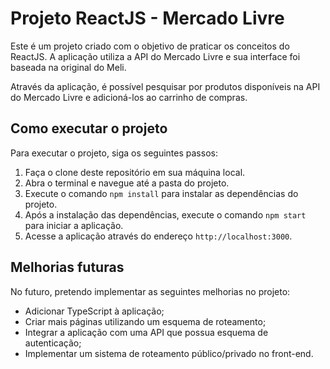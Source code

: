 # Projeto ReactJS - Mercado Livre

Este é um projeto criado com o objetivo de praticar os conceitos do ReactJS. A aplicação utiliza a API do Mercado Livre e sua interface foi baseada na original do Meli. 

Através da aplicação, é possível pesquisar por produtos disponíveis na API do Mercado Livre e adicioná-los ao carrinho de compras.

## Como executar o projeto

Para executar o projeto, siga os seguintes passos:

1. Faça o clone deste repositório em sua máquina local.
2. Abra o terminal e navegue até a pasta do projeto.
3. Execute o comando `npm install` para instalar as dependências do projeto.
4. Após a instalação das dependências, execute o comando `npm start` para iniciar a aplicação.
5. Acesse a aplicação através do endereço `http://localhost:3000`.

## Melhorias futuras

No futuro, pretendo implementar as seguintes melhorias no projeto:

- Adicionar TypeScript à aplicação;
- Criar mais páginas utilizando um esquema de roteamento;
- Integrar a aplicação com uma API que possua esquema de autenticação;
- Implementar um sistema de roteamento público/privado no front-end.
